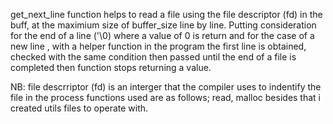 get_next_line function helps to read a file using the file descriptor (fd) in the buff, at the maximium size of buffer_size line by line. Putting consideration for the end of a line ('\0) where a value of 0 is return and for the case of a new line , with a helper function in the program the first line is obtained, checked with the same condition then passed until the end of a file is completed then function stops returning a value.

NB: file descrriptor (fd) is an interger that the compiler uses to indentify the file in the process functions used are as follows; read, malloc besides that i created utils files to operate with.
